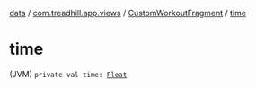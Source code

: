 [data](../../index.md) / [com.treadhill.app.views](../index.md) / [CustomWorkoutFragment](index.md) / [time](./time.md)

# time

(JVM) `private val time: `[`Float`](https://kotlinlang.org/api/latest/jvm/stdlib/kotlin/-float/index.html)